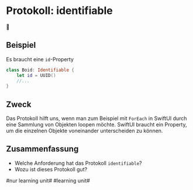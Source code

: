 # Protokoll: identifiable
📜 

## Beispiel
Es braucht eine `id`-Property


```swift
class Boid: Identifiable {
    let id = UUID()
	//...
}
```

## Zweck

Das Protokoll hilft uns, wenn man zum Beispiel mit `ForEach` in SwiftUI durch eine Sammlung von Objekten loopen möchte. SwiftUI braucht ein Property, um die einzelnen Objekte voneinander unterscheiden zu können.

## Zusammenfassung
- Welche Anforderung hat das Protokoll `identifiable`?
- Wozu ist dieses Protokoll gut?


#nur learning unit# #learning unit#